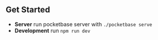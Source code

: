 ## Get Started
- **Server** run pocketbase server with `./pocketbase serve`
- **Development** run `npm run dev`